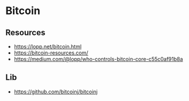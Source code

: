 # Bitcoin

## Resources
- https://lopp.net/bitcoin.html
- https://bitcoin-resources.com/
- https://medium.com/@lopp/who-controls-bitcoin-core-c55c0af91b8a

## Lib
- https://github.com/bitcoinj/bitcoinj